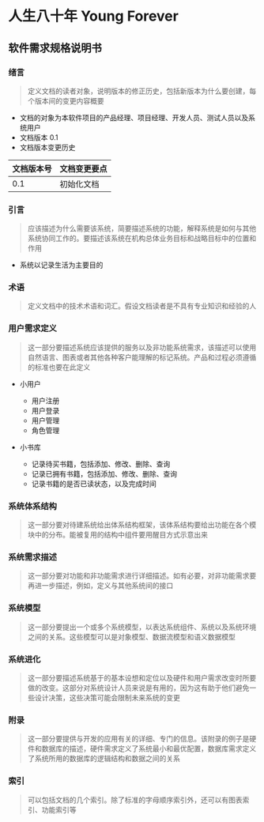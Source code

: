 # 人生八十年 Young Forever

## 软件需求规格说明书

### 绪言
>定义文档的读者对象，说明版本的修正历史，包括新版本为什么要创建，每个版本间的变更内容概要

* 文档的对象为本软件项目的产品经理、项目经理、开发人员、测试人员以及系统用户
* 文档版本 0.1
* 文档版本变更历史

|文档版本号|文档变更要点|
|---|---|
|0.1|初始化文档|

### 引言
>应该描述为什么需要该系统，简要描述系统的功能，解释系统是如何与其他系统协同工作的。要描述该系统在机构总体业务目标和战略目标中的位置和作用

* 系统以记录生活为主要目的

### 术语
>定义文档中的技术术语和词汇。假设文档读者是不具有专业知识和经验的人

### 用户需求定义
>这一部分要描述系统应该提供的服务以及非功能系统需求，该描述可以使用自然语言、图表或者其他各种客户能理解的标记系统。产品和过程必须遵循的标准也要在此定义

* 小用户
    * 用户注册
    * 用户登录
    * 用户管理
    * 角色管理

* 小书库
    * 记录待买书籍，包括添加、修改、删除、查询
    * 记录已拥有书籍，包括添加、修改、删除、查询
    * 记录书籍的是否已读状态，以及完成时间

### 系统体系结构
>这一部分要对待建系统给出体系结构框架，该体系结构要给出功能在各个模块中的分布。能被复用的结构中组件要用醒目方式示意出来

### 系统需求描述
>这一部分要对功能和非功能需求进行详细描述。如有必要，对非功能需求要再进一步描述，例如，定义与其他系统间的接口

### 系统模型
>这一部分要提出一个或多个系统模型，以表达系统组件、系统以及系统环境之间的关系。这些模型可以是对象模型、数据流模型和语义数据模型

### 系统进化
>这一部分要描述系统基于的基本设想和定位以及硬件和用户需求改变时所要做的改变。这部分对系统设计人员来说是有用的，因为这有助于他们避免一些设计决策，这些决策可能会限制未来系统的变更

### 附录
>这一部分要提供与开发的应用有关的详细、专门的信息。该附录的例子是硬件和数据库的描述，硬件需求定义了系统最小和最优配置，数据库需求定义了系统所用的数据库的逻辑结构和数据之间的关系

### 索引
>可以包括文档的几个索引。除了标准的字母顺序索引外，还可以有图表索引、功能索引等
